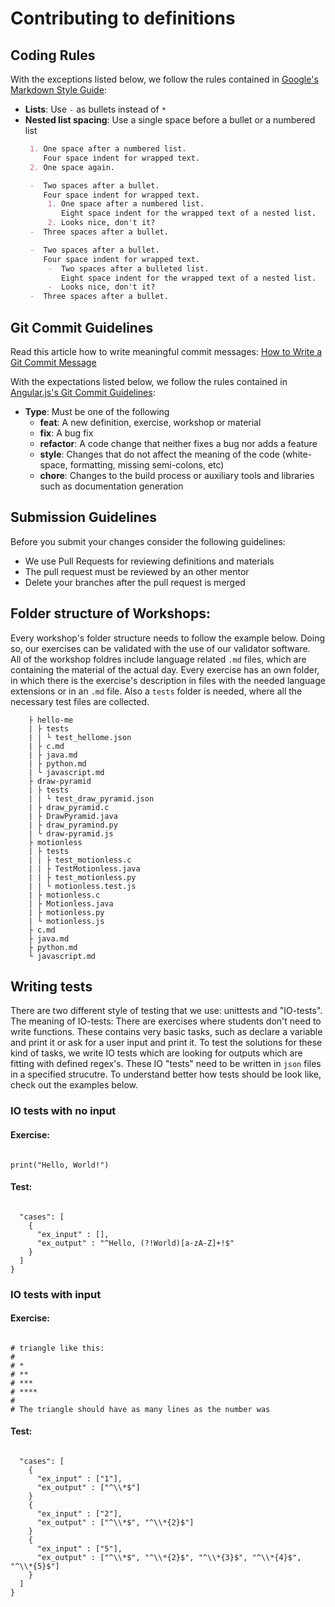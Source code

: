 # Contributing to definitions

## Coding Rules

With the exceptions listed below, we follow the rules contained in
[Google's Markdown Style Guide](https://github.com/google/styleguide/blob/gh-pages/docguide/style.md):

 -  **Lists**: Use `-` as bullets instead of `*`
 -  **Nested list spacing**: Use a single space before a bullet or a numbered list
    ```markdown
     1. One space after a numbered list.
        Four space indent for wrapped text.
     2. One space again.

     -  Two spaces after a bullet.
        Four space indent for wrapped text.
         1. One space after a numbered list.
            Eight space indent for the wrapped text of a nested list.
         2. Looks nice, don't it?
     -  Three spaces after a bullet.

     -  Two spaces after a bullet.
        Four space indent for wrapped text.
         -  Two spaces after a bulleted list.
            Eight space indent for the wrapped text of a nested list.
         -  Looks nice, don't it?
     -  Three spaces after a bullet.

    ```

## Git Commit Guidelines

Read this article how to write meaningful commit messages:
[How to Write a Git Commit Message](https://chris.beams.io/posts/git-commit/)

With the expectations listed below, we follow the rules contained in
[Angular.js's Git Commit Guidelines](https://github.com/angular/angular.js/blob/master/CONTRIBUTING.md#-git-commit-guidelines):

 -  **Type**: Must be one of the following
     -  **feat**: A new definition, exercise, workshop or material
     -  **fix**: A bug fix
     -  **refactor**: A code change that neither fixes a bug nor adds a feature
     -  **style**: Changes that do not affect the meaning of the code (white-space, formatting, missing semi-colons, etc)
     -  **chore**: Changes to the build process or auxiliary tools and libraries such as documentation generation

## Submission Guidelines

Before you submit your changes consider the following guidelines:
 -  We use Pull Requests for reviewing definitions and materials
 -  The pull request must be reviewed by an other mentor
 -  Delete your branches after the pull request is merged


## Folder structure of Workshops:

Every workshop's folder structure needs to follow the example below. Doing so, our exercises can be validated with the use of our validator software.  
All of the workshop foldres include language related ```.md``` files, which are containing the material of the actual day.
Every exercise has an own folder, in which there is the exercise's description in files with the needed language extensions or in an ```.md``` file. Also a ```tests``` folder is needed, where all the necessary test files are collected.

```example-workshop
    ├ hello-me
    | ├ tests
    | | └ test_hellome.json
    | ├ c.md
    | ├ java.md
    | ├ python.md
    | └ javascript.md
    ├ draw-pyramid
    | ├ tests
    | | └ test_draw_pyramid.json
    | ├ draw_pyramid.c
    | ├ DrawPyramid.java
    | ├ draw_pyramind.py
    | └ draw-pyramid.js
    ├ motionless
    | ├ tests    
    | | ├ test_motionless.c
    | | ├ TestMotionless.java
    | | ├ test_motionless.py
    | | └ motionless.test.js
    | ├ motionless.c
    | ├ Motionless.java
    | ├ motionless.py
    | └ motionless.js
    ├ c.md
    ├ java.md
    ├ python.md
    └ javascript.md
```

## Writing tests

There are two different style of testing that we use: unittests and "IO-tests".
The meaning of IO-tests:
There are exercises where students don't need to write functions. These contains very basic tasks, such as declare a variable and print it or ask for a user input and print it. To test the solutions for these kind of tasks, we write IO tests which are looking for outputs which are fitting with defined regex's.
These IO "tests" need to be written in ```json``` files in a specified strucutre. To understand better how tests should be look like, check out the examples below.

### IO tests with no input

#### **Exercise:**

```hello_me.py
```

```# Modify this program to greet you instead of the World!
print("Hello, World!")
```
#### **Test:**

```test_hello_me.json
```

```{
  "cases": [
    {
      "ex_input" : [],
      "ex_output" : "^Hello, (?!World)[a-zA-Z]+!$"
    }
  ]
}
```

### IO tests with input

#### **Exercise:**

```draw_trianlge.py
```

```# Write a program that reads a number from the standard input, then draws a
# triangle like this:
#
# *
# **
# ***
# ****
#
# The triangle should have as many lines as the number was
```
#### **Test:**

```test_draw_triangle.json
```

```{
  "cases": [
    {
      "ex_input" : ["1"],
      "ex_output" : ["^\\*$"]
    }
    {
      "ex_input" : ["2"],
      "ex_output" : ["^\\*$", "^\\*{2}$"]
    }
    {
      "ex_input" : ["5"],
      "ex_output" : ["^\\*$", "^\\*{2}$", "^\\*{3}$", "^\\*{4}$", "^\\*{5}$"]
    }
  ]
}
```
